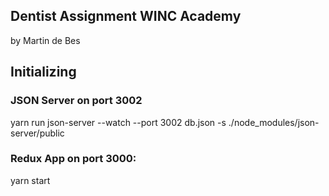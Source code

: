 ## Dentist Assignment WINC Academy

by Martin de Bes

## Initializing

### JSON Server on port 3002

yarn run json-server --watch --port 3002 db.json -s ./node_modules/json-server/public

### Redux App on port 3000:

yarn start
